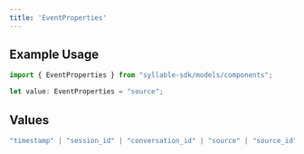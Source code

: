```yaml
---
title: 'EventProperties'
---
```


## Example Usage

```typescript
import { EventProperties } from "syllable-sdk/models/components";

let value: EventProperties = "source";
```

## Values

```typescript
"timestamp" | "session_id" | "conversation_id" | "source" | "source_id" | "category" | "type" | "user_id" | "description" | "attributes"
```